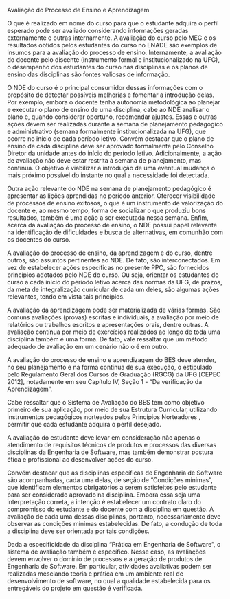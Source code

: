 Avaliação do Processo de Ensino e Aprendizagem

O que é realizado em nome do curso para que o estudante adquira o perfil esperado pode ser avaliado considerando informações geradas externamente e outras internamente. A avaliação do curso pelo MEC e os resultados obtidos pelos estudantes do curso no ENADE são exemplos de insumos para a avaliação do processo de ensino. Internamente, a avaliação do docente pelo discente (instrumento formal e institucionalizado na UFG), o desempenho dos estudantes do curso nas disciplinas e os planos de ensino das disciplinas são fontes valiosas de informação.

O NDE do curso é o principal consumidor dessas informações com o propósito de detectar possíveis melhorias e fomentar a introdução delas. Por exemplo, embora o docente tenha autonomia metodológica ao planejar e executar o plano de ensino de uma disciplina, cabe ao NDE analisar o plano e, quando considerar oportuno, recomendar ajustes. Essas e outras ações devem ser realizadas durante a semana de planejamento pedagógico e administrativo (semana formalmente institucionalizada na UFG), que ocorre no início de cada período letivo. Convém destacar que o plano de ensino de cada disciplina deve ser aprovado formalmente pelo Conselho Diretor da unidade antes do início do período letivo. Adicionalmente, a ação de avaliação não deve estar restrita à semana de planejamento, mas contínua. O objetivo é viabilizar a introdução de uma eventual mudança o mais próximo possível do instante no qual a necessidade foi detectada.

Outra ação relevante do NDE na semana de planejamento pedagógico é apresentar as lições aprendidas no período anterior. Oferecer visibilidade de processos de ensino exitosos, o que é um instrumento de valorização do docente e, ao mesmo tempo, forma de socializar o que produziu bons resultados, também é uma ação a ser executada nessa semana. Enfim, acerca da avaliação do processo de ensino, o NDE possui papel relevante na identificação de dificuldades e busca de alternativas, em comunhão com os docentes do curso.

A avaliação do processo de ensino, da aprendizagem e do curso, dentre outros, são assuntos pertinentes ao NDE. De fato, são interconectados. Em vez de estabelecer ações específicas no presente PPC, são fornecidos princípios adotados pelo NDE do curso. Ou seja, orientar os estudantes do curso a cada início do período letivo acerca das normas da UFG, de prazos, da meta de integralização curricular de cada um deles, são algumas ações relevantes, tendo em vista tais princípios.

A avaliação da aprendizagem pode ser materializada de várias formas. São comuns avaliações (provas) escritas e individuais, a avaliação por meio de relatórios ou trabalhos escritos e apresentações orais, dentre outras. A avaliação contínua por meio de exercícios realizados ao longo de toda uma disciplina também é uma forma. De fato, vale ressaltar que um método adequado de avaliação em um cenário não o é em outro.

A avaliação do processo de ensino e aprendizagem do BES deve atender, no seu planejamento e na forma contínua de sua execução, o estipulado pelo Regulamento Geral dos Cursos de Graduação (RGCG) da UFG [CEPEC 2012], notadamente em seu Capítulo IV, Seção 1 - “Da verificação da Aprendizagem”.

Cabe ressaltar que o Sistema de Avaliação do BES tem como objetivo primeiro de sua aplicação, por meio de sua Estrutura Curricular, utilizando instrumentos pedagógicos norteados pelos Princípios Norteadores , permitir que cada estudante adquira o perfil desejado.

A avaliação do estudante deve levar em consideração não apenas o atendimento de requisitos técnicos de produtos e processos das diversas disciplinas da Engenharia de Software, mas também demonstrar postura ética e profissional ao desenvolver ações do curso.

Convém destacar que as disciplinas específicas de Engenharia de Software são acompanhadas, cada uma delas, de seção de “Condições mínimas”, que identificam elementos obrigatórios a serem satisfeitos pelo estudante para ser considerado aprovado na disciplina. Embora essa seja uma interpretação correta, a intenção é estabelecer um contrato claro do compromisso do estudante e do docente com a disciplina em questão. A avaliação de cada uma dessas disciplinas, portanto, necessariamente deve observar as condições mínimas estabelecidas. De fato, a condução de toda a disciplina deve ser orientada por tais condições.

Dada a especificidade da disciplina “Prática em Engenharia de Software”, o sistema de avaliação também é específico. Nesse caso, as avaliações devem envolver o domínio de processos e a geração de produtos de Engenharia de Software. Em particular, atividades avaliativas podem ser realizadas mesclando teoria e prática em um ambiente real de desenvolvimento de software, no qual a qualidade estabelecida para os entregáveis do projeto em questão é verificada.